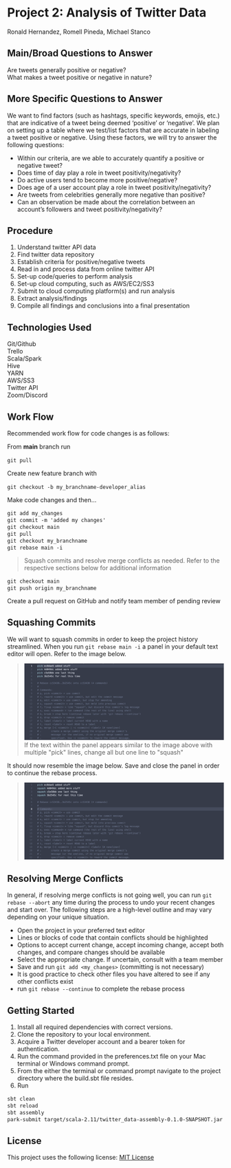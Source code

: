 # Project 2: Analysis of Twitter Data
Ronald Hernandez, Romell Pineda, Michael Stanco

## Main/Broad Questions to Answer
Are tweets generally positive or negative?<br/>
What makes a tweet positive or negative in nature?<br/>

## More Specific Questions to Answer
We want to find factors (such as hashtags, specific keywords, emojis, etc.) that are indicative of a tweet being deemed ‘positive’ or ‘negative’. We plan on setting up a table where we test/list factors that are accurate in labeling a tweet positive or negative. Using these factors, we will try to answer the following questions:
- Within our criteria, are we able to accurately quantify a positive or negative tweet?
- Does time of day play a role in tweet positivity/negativity?
- Do active users tend to become more positive/negative?
- Does age of a user account play a role in tweet positivity/negativity?
- Are tweets from celebrities generally more negative than positive?
- Can an observation be made about the correlation between an account’s followers and tweet positivity/negativity?

## Procedure
1) Understand twitter API data
2) Find twitter data repository
3) Establish criteria for positive/negative tweets
4) Read in and process data from online twitter API
5) Set-up code/queries to perform analysis
6) Set-up cloud computing, such as AWS/EC2/SS3
7) Submit to cloud computing platform(s) and run analysis
8) Extract analysis/findings
9) Compile all findings and conclusions into a final presentation

## Technologies Used
Git/Github<br/>
Trello<br/>
Scala/Spark<br/>
Hive <br/>
YARN<br/>
AWS/SS3<br/>
Twitter API<br/>
Zoom/Discord<br/>

## Work Flow
Recommended work flow for code changes is as follows:

From **main** branch run

`git pull`

Create new feature branch with

`git checkout -b my_branchname-developer_alias`

Make code changes and then...

```
git add my_changes
git commit -m 'added my changes'
git checkout main
git pull
git checkout my_branchname
git rebase main -i
```
> Squash commits and resolve merge conflicts as needed. Refer to the respective sections below for additional information

```
git checkout main
git push origin my_branchname
```
Create a pull request on GitHub and notify team member of pending review


## Squashing Commits
We will want to squash commits in order to keep the project history streamlined.  When you run `git rebase main -i` a panel in your default text editor will open. Refer to the image below.
> ![text editor panel example](assets/picks.png)
If the text within the panel appears similar to the image above with multiple "pick" lines, change all but one line to "squash"

It should now resemble the image below. Save and close the panel in order to continue the rebase process. 
> ![squashed commits](assets/squash.png)

## Resolving Merge Conflicts
In general, if resolving merge conflicts is not going well, you can run `git rebase --abort` any time during the process to undo your recent changes and start over. The following steps are a high-level outline and may vary depending on your unique situation.

- Open the project in your preferred text editor
- Lines or blocks of code that contain conflicts should be highlighted
- Options to accept current change, accept incoming change, accept both changes, and compare changes should be available
- Select the appropriate change. If uncertain, consult with a team member
- Save and run `git add <my_changes>` (committing is not necessary)
- It is good practice to check other files you have altered to see if any other conflicts exist
- run `git rebase --continue` to complete the rebase process

## Getting Started
1. Install all required dependencies with correct versions.
2. Clone the repository to your local environment.
3. Acquire a Twitter developer account and a bearer token for authentication.
4. Run the command provided in the preferences.txt file on your Mac terminal or Windows command prompt.
5. From the either the terminal or command prompt navigate to the project directory where the build.sbt file resides.
6. Run
```
sbt clean
sbt reload
sbt assembly
park-submit target/scala-2.11/twitter_data-assembly-0.1.0-SNAPSHOT.jar
```

## License

This project uses the following license: [MIT License](https://opensource.org/licenses/MIT)
